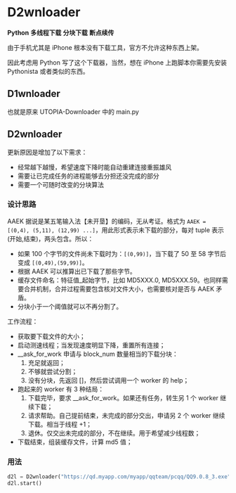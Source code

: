 # D2wnloader

**Python** **多线程下载** **分块下载** **断点续传**

由于手机尤其是 iPhone 根本没有下载工具，官方不允许这种东西上架。

因此考虑用 Python 写了这个下载器，当然，想在 iPhone 上跑脚本你需要先安装 Pythonista 或者类似的东西。

## D1wnloader

也就是原来 UTOPIA-Downloader 中的 main.py  

## D2wnloader

更新原因是增加了以下需求：

- 经常越下越慢，希望速度下降时能自动重建连接重振雄风
- 需要让已完成任务的进程能够去分担还没完成的部分
- 需要一个可随时改变的分块算法

### 设计思路

AAEK 据说是某五笔输入法【未开垦】的编码，无从考证。格式为 `AAEK = [(0,4), (5,11), (12,99) ...]`，用此形式表示未下载的部分，每对 tuple 表示 (开始,结束)，两头包含。所以：

- 如果 100 个字节的文件尚未下载时为：`[(0,99)]`，当下载了 50 至 58 字节后变成 `[(0,49),(59,99)]`。
- 根据 AAEK 可以推算出已下载了那些字节。
- 缓存文件命名：特征值_起始字节，比如 MD5XXX.0, MD5XXX.59。也同样需要合并机制，合并过程需要包含核对文件大小，也需要核对是否与 AAEK 矛盾。
- 分块小于一个阈值就可以不再分割了。

工作流程：

- 获取要下载文件的大小；
- 启动测速线程；当发现速度明显下降，重置所有连接；
- __ask_for_work 申请与 block_num 数量相当的下载分块：
    1. 充足就返回；
    2. 不够就尝试分割；
    3. 没有分块，先返回 []，然后尝试调用一个 worker 的 help；
- 跑起来的 worker 有 3 种结局：
    1. 下载完毕，要求 __ask_for_work。如果还有任务，转生另 1 个 worker 继续下载；
    2. 请求帮助。自己提前结束，未完成的部分交出，申请另 2 个 worker 继续下载。相当于线程 +1；
    3. 退休。仅交出未完成的部分，不在继续。用于希望减少线程数；
- 下载结束，组装缓存文件，计算 md5 值；

### 用法

``` python
d2l = D2wnloader("https://qd.myapp.com/myapp/qqteam/pcqq/QQ9.0.8_3.exe")
d2l.start()
```
